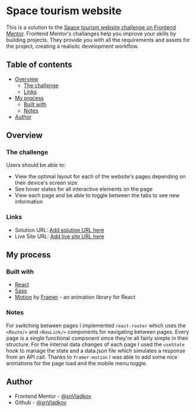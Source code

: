 # Space tourism website

This is a solution to the [Space tourism website challenge on Frontend Mentor](https://www.frontendmentor.io/challenges/space-tourism-multipage-website-gRWj1URZ3). Frontend Mentor's challanges help you improve your skills by building projects. They provide you with all the requirements and assets for the project, creating a realisitc development workflow.

## Table of contents

- [Overview](#overview)
  - [The challenge](#the-challenge)
  - [Links](#links)
- [My process](#my-process)
  - [Built with](#built-with)
  - [Notes](#notes)
- [Author](#author)

## Overview

### The challenge

Users should be able to:

- View the optimal layout for each of the website's pages depending on their device's screen size
- See hover states for all interactive elements on the page
- View each page and be able to toggle between the tabs to see new information

### Links

- Solution URL: [Add solution URL here](https://your-solution-url.com)
- Live Site URL: [Add live site URL here](https://your-live-site-url.com)

## My process

### Built with

- [React](https://reactjs.org/)
- [Sass](https://sass-lang.com/)
- [Motion](https://www.framer.com/motion/) by [Framer](https://www.framer.com/) - an animation library for React

### Notes

For switching between pages I implemented `react-router` which uses the `<Route/>` and `<NavLink/>` components for navigating between pages. Every page is a single functional component since they're all fairly simple in their structure. For the internal data changes of each page I used the `useState` hook to manage the state and a data.json file which simulates a response from an API call. Thanks to `framer-motion` I was able to add some nice animations for the page load and the mobile menu toggle.

## Author

- Frontend Mentor - [@snVladkov](https://www.frontendmentor.io/profile/snVladkov#content)
- Github - [@snVladkov](https://github.com/snVladkov)
